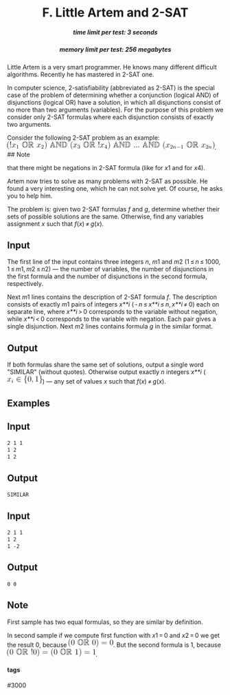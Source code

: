 <h1 style='text-align: center;'> F. Little Artem and 2-SAT</h1>

<h5 style='text-align: center;'>time limit per test: 3 seconds</h5>
<h5 style='text-align: center;'>memory limit per test: 256 megabytes</h5>

Little Artem is a very smart programmer. He knows many different difficult algorithms. Recently he has mastered in 2-SAT one.

In computer science, 2-satisfiability (abbreviated as 2-SAT) is the special case of the problem of determining whether a conjunction (logical AND) of disjunctions (logical OR) have a solution, in which all disjunctions consist of no more than two arguments (variables). For the purpose of this problem we consider only 2-SAT formulas where each disjunction consists of exactly two arguments.

Consider the following 2-SAT problem as an example: ![](images/601704e7df7a37d9164f79c37cca99967e8cd046.png). ## Note

 that there might be negations in 2-SAT formula (like for *x*1 and for *x*4).

Artem now tries to solve as many problems with 2-SAT as possible. He found a very interesting one, which he can not solve yet. Of course, he asks you to help him. 

The problem is: given two 2-SAT formulas *f* and *g*, determine whether their sets of possible solutions are the same. Otherwise, find any variables assignment *x* such that *f*(*x*) ≠ *g*(*x*). 

## Input

The first line of the input contains three integers *n*, *m*1 and *m*2 (1 ≤ *n* ≤ 1000, 1 ≤ *m*1, *m*2 ≤ *n*2) — the number of variables, the number of disjunctions in the first formula and the number of disjunctions in the second formula, respectively.

Next *m*1 lines contains the description of 2-SAT formula *f*. The description consists of exactly *m*1 pairs of integers *x**i* ( - *n* ≤ *x**i* ≤ *n*, *x**i* ≠ 0) each on separate line, where *x**i* > 0 corresponds to the variable without negation, while *x**i* < 0 corresponds to the variable with negation. Each pair gives a single disjunction. Next *m*2 lines contains formula *g* in the similar format.

## Output

If both formulas share the same set of solutions, output a single word "SIMILAR" (without quotes). Otherwise output exactly *n* integers *x**i* (![](images/32e81dd1993925f1aa00ee976c0f800b6a7e43cd.png)) — any set of values *x* such that *f*(*x*) ≠ *g*(*x*).

## Examples

## Input


```
2 1 1  
1 2  
1 2  

```
## Output


```
SIMILAR  

```
## Input


```
2 1 1  
1 2  
1 -2  

```
## Output


```
0 0   

```
## Note

First sample has two equal formulas, so they are similar by definition.

In second sample if we compute first function with *x*1 = 0 and *x*2 = 0 we get the result 0, because ![](images/82cbca427149bc7516804c97b5963cbfddd08900.png). But the second formula is 1, because ![](images/c8a53f3cfcb77e8a34515ff1420d44e5e2c3db0b.png).



#### tags 

#3000 